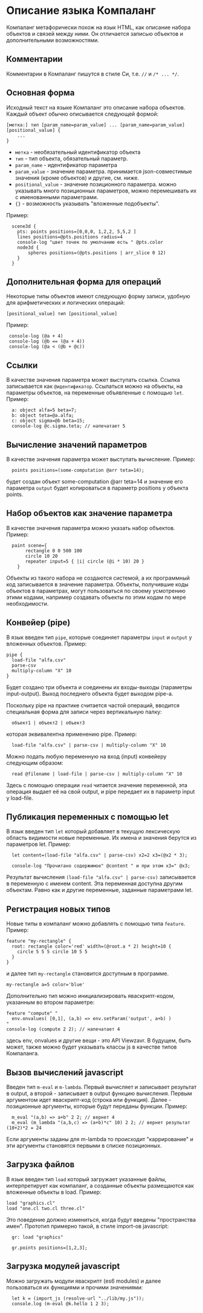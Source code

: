 # Описание языка Компаланг

Компаланг метафорически похож на язык HTML, как описание набора объектов и связей между ними. Он отличается записью объектов и дополнительными возможностями.

## Комментарии
Комментарии в Компаланг пишутся в стиле Си, т.е. `//` и `/* ... */`.

## Основная форма
Исходный текст на языке Компаланг это описание набора объектов. Каждый объект обычно описывается следующей формой:
```
[метка:] тип [param_name=param_value] ... [param_name=param_value] [positional_value] {
	...
}
```

* `метка` - необязательный идентификатор объекта
* `тип` - тип объекта, обязательный параметр.
* `param_name` - идентификатор параметра
* `param_value` - значение параметра. принимается json-совместимые значения (кроме объектов) и другие, см. ниже.
* `positional_value` - значение позиционного параметра. можно указывать много позиционных параметров, можно перемешивать их с именованными параметрами.
* `{}` - возможность указывать "вложенные подобъекты".

Пример:
```
  scene3d {
  	pts: points positions=[0,0,0, 1,2,2, 5,5,2 ]
  	lines positions=@pts.positions radius=4
  	console-log "цвет точек по умолчанию есть " @pts.color
  	node3d {
  		spheres positions=(@pts.positions | arr_slice 0 12)
  	}
  }
```

## Дополнительная форма для операций

Некоторые типы объектов имеют следующую форму записи, удобную для арифметических и логических операций:
```
[positional_value] тип [positional_value] 
```
Пример:
```
 console-log (@a + 4)
 console-log (@b == (@a + 4))
 console-log (@a < (@b + @c))
```

## Ссылки
В качестве значения параметра может выступать ссылка. Ссылка записывается как `@идентификатор`.
Ссылаться можно на объекты, на параметры объектов, на переменные объявленные с помощью `let`.
Пример:
```
  a: object alfa=5 beta=7;
  b: object teta=@a.alfa;
  c: object sigma=@b beta=15;
  console-log @c.sigma.teta; // напечатает 5
```

## Вычисление значений параметров
В качестве значения параметра может выступать вычисление. Пример:
```
  points positions=(some-computation @arr teta=14);
```
будет создан объект some-computation @arr teta=14 и значение его параметра `output` будет копироваться в параметр positions у объекта points.

## Набор объектов как значение параметра
В качестве значения параметра можно указать набор объектов. 
Пример:
```
  paint scene={ 
  	   rectangle 0 0 500 100 
  	   circle 10 20 
  	   repeater input=5 { |i| circle (@i * 10) 20 }
  	}
```
Объекты из такого набора не создаются системой, а их программный код записывается в значение параметра.
Объекты, получившие коды объектов в параметрах, могут пользоваться по своему усмотрению этими кодами, например создавать объекты по этим кодам по мере необходимости.

## Конвейер (pipe)
В язык введен тип `pipe`, которые соединяет параметры `input` и `output` у вложенных объектов.
Пример:
```
pipe {
  load-file "alfa.csv"
  parse-csv
  multiply-column "X" 10
}
```
Будет создано три объекта и соединены их входы-выходы (параметры input-output). Выход последнего объекта будет выходом pipe-а.

Поскольку pipe на практике считается частой операций, вводится специальная форма для записи через вертикальную палку:
```
  объект1 | объект2 | объект3
```
которая эквивалентна применению pipe. Пример:
```
  load-file "alfa.csv" | parse-csv | multiply-column "X" 10
```
Можно подать любую переменную на вход (input) конвейеру следующим образом:
```  
  read @filename | load-file | parse-csv | multiply-column "X" 10
```
Здесь с помощью операции `read` читается значение переменной, эта операция выдает её на свой output, и pipe передает их в параметр input у load-file.

## Публикация переменных с помощью let
В язык введен тип `let` который добавляет в текущую лексическую область видимости новые переменные. Их имена и значения берутся из параметров let. Пример:
```
  let content=(load-file "alfa.csv" | parse-csv) x2=2 x3=(@x2 * 3);

  console-log "Прочитано содержимое" @content " и при этом x3=" @x3;
```
Результат вычисления `(load-file "alfa.csv" | parse-csv)` записывается в переменную с именем content. Эта переменная доступна другим объектам. Равно как и другие переменные, заданные параметрами let.

## Регистрация новых типов
Новые типы в компаланг можно добавлять с помощью типа `feature`.
Пример:
```
feature "my-rectangle" {
  root: rectangle color='red' width=(@root.a * 2) height=10 { 
  	circle 5 5 5 circle 10 5 5 
  }
}
```
и далее тип `my-rectangle` становится доступным в программе.
```
my-rectangle a=5 color='blue'
```

Дополнительно тип можно инициализировать яваскрипт-кодом, указанным во втором параметре:
```
feature "compute" "
  env.onvalues( [0,1], (a,b) => env.setParam('output', a+b) )
"
console-log (compute 2 2); // напечатает 4
```
здесь env, onvalues и другие вещи - это API Viewzavr. В будущем, быть может, также можно будет указывать классы js в качестве типов Компаланга.

## Вызов вычислений javascript
Введен тип `m-eval` и `m-lambda`. Первый вычисляет и записывает результат в output, а второй - записывает в output функцию вычисления.
Первым аргументом идет яваскрипт-код (строка или функция). Далее - позиционные аргументы, которые будут переданы функции. 
Пример:
```
  m_eval "(a,b) => a+b" 2 2; // вернет 4
  m_eval (m_lambda "(a,b,c) => (a+b)*c" 10) 2 2; // вернет результат (10+2)*2 = 24
```
Если аргументы заданы для m-lambda то происходит "каррирование" и эти аргументы становятся первыми в списке позиционных.

## Загрузка файлов
В язык введен тип `load` который загружает указанные файлы, интерпретирует как компаланг, а созданные объекты размещаются как вложенные объекты в load. Пример:
```
load "graphics.cl"
load "one.cl two.cl three.cl"
```

Это поведение должно измениться, когда будут введены "пространства имен". Прототип примерно такой, в стиле import-ов javascript:
```
  gr: load "graphics"

  gr.points positions=[1,2,3];
```

## Загрузка модулей javascript
Можно загружать модули яваскрипт (es6 modules) и далее пользоваться их функциями и прочими значениями:
```
  let k = (import_js (resolve-url "../lib/my.js"));
  console.log (m-eval @k.hello 1 2 3);
```

